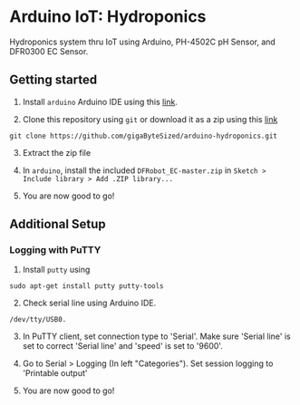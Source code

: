 # Arduino IoT: Hydroponics 

Hydroponics system thru IoT using Arduino, PH-4502C pH Sensor, and DFR0300 EC Sensor.

## Getting started

1. Install `arduino` Arduino IDE using this [link](https://www.arduino.cc/en/software/).

2. Clone this repository using `git` or download it as a zip using this [link](https://github.com/gigaByteSized/arduino-hydroponics/archive/refs/heads/main.zip)

```
git clone https://github.com/gigaByteSized/arduino-hydroponics.git
``` 

3. Extract the zip file 

4. In `arduino`, install the included `DFRobot_EC-master.zip` in 
`Sketch > Include library > Add .ZIP library...`

5. You are now good to go!

## Additional Setup

### Logging with PuTTY

1. Install `putty` using
```
sudo apt-get install putty putty-tools
```

2. Check serial line using Arduino IDE.

```
/dev/tty/USB0.
``` 

3. In PuTTY client, set connection type to 'Serial'. Make sure 'Serial line' is set to correct 'Serial line' and 'speed' is set to '9600'.

4. Go to Serial > Logging (In left "Categories"). Set session logging to 'Printable output'

5. You are now good to go!